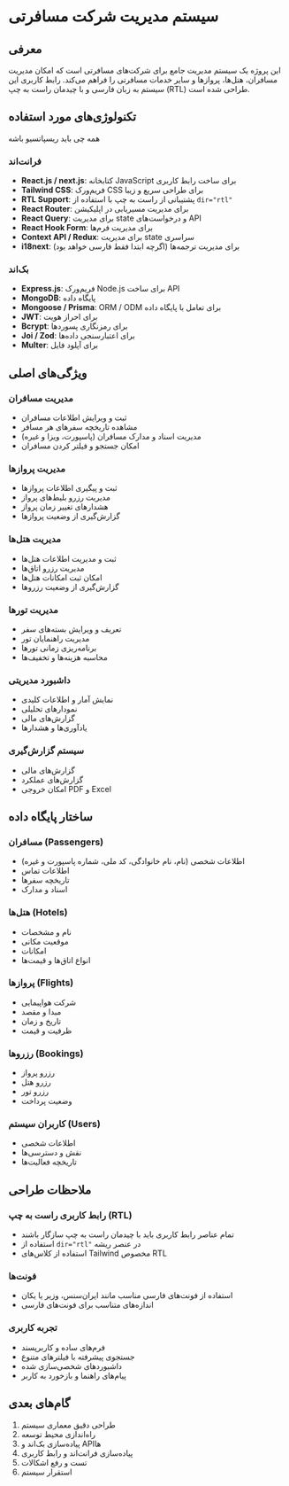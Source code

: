 # سیستم مدیریت شرکت مسافرتی

## معرفی
این پروژه یک سیستم مدیریت جامع برای شرکت‌های مسافرتی است که امکان مدیریت مسافران، هتل‌ها، پروازها و سایر خدمات مسافرتی را فراهم می‌کند. رابط کاربری این سیستم به زبان فارسی و با چیدمان راست به چپ (RTL) طراحی شده است.

## تکنولوژی‌های مورد استفاده

همه چی باید ریسپاتسیو باشه


### فرانت‌اند
- **React.js / next.js**: کتابخانه JavaScript برای ساخت رابط کاربری
- **Tailwind CSS**: فریم‌ورک CSS برای طراحی سریع و زیبا
- **RTL Support**: پشتیبانی از راست به چپ با استفاده از `dir="rtl"`
- **React Router**: برای مدیریت مسیریابی در اپلیکیشن
- **React Query**: برای مدیریت state و درخواست‌های API
- **React Hook Form**: برای مدیریت فرم‌ها
- **Context API / Redux**: برای مدیریت state سراسری
- **i18next**: برای مدیریت ترجمه‌ها (اگرچه ابتدا فقط فارسی خواهد بود)

### بک‌اند
- **Express.js**: فریم‌ورک Node.js برای ساخت API
- **MongoDB**: پایگاه داده
- **Mongoose / Prisma**: ORM / ODM برای تعامل با پایگاه داده
- **JWT**: برای احراز هویت
- **Bcrypt**: برای رمزنگاری پسوردها
- **Joi / Zod**: برای اعتبارسنجی داده‌ها
- **Multer**: برای آپلود فایل


## ویژگی‌های اصلی

### مدیریت مسافران
- ثبت و ویرایش اطلاعات مسافران
- مشاهده تاریخچه سفرهای هر مسافر
- مدیریت اسناد و مدارک مسافران (پاسپورت، ویزا و غیره)
- امکان جستجو و فیلتر کردن مسافران

### مدیریت پروازها
- ثبت و پیگیری اطلاعات پروازها
- مدیریت رزرو بلیط‌های پرواز
- هشدارهای تغییر زمان پرواز
- گزارش‌گیری از وضعیت پروازها

### مدیریت هتل‌ها
- ثبت و مدیریت اطلاعات هتل‌ها
- مدیریت رزرو اتاق‌ها
- امکان ثبت امکانات هتل‌ها
- گزارش‌گیری از وضعیت رزروها

### مدیریت تورها
- تعریف و ویرایش بسته‌های سفر
- مدیریت راهنمایان تور
- برنامه‌ریزی زمانی تورها
- محاسبه هزینه‌ها و تخفیف‌ها

### داشبورد مدیریتی
- نمایش آمار و اطلاعات کلیدی
- نمودارهای تحلیلی
- گزارش‌های مالی
- یادآوری‌ها و هشدارها

### سیستم گزارش‌گیری
- گزارش‌های مالی
- گزارش‌های عملکرد
- امکان خروجی PDF و Excel

## ساختار پایگاه داده

### مسافران (Passengers)
- اطلاعات شخصی (نام، نام خانوادگی، کد ملی، شماره پاسپورت و غیره)
- اطلاعات تماس
- تاریخچه سفرها
- اسناد و مدارک

### هتل‌ها (Hotels)
- نام و مشخصات
- موقعیت مکانی
- امکانات
- انواع اتاق‌ها و قیمت‌ها

### پروازها (Flights)
- شرکت هواپیمایی
- مبدا و مقصد
- تاریخ و زمان
- ظرفیت و قیمت

### رزروها (Bookings)
- رزرو پرواز
- رزرو هتل
- رزرو تور
- وضعیت پرداخت

### کاربران سیستم (Users)
- اطلاعات شخصی
- نقش و دسترسی‌ها
- تاریخچه فعالیت‌ها

## ملاحظات طراحی

### رابط کاربری راست به چپ (RTL)
- تمام عناصر رابط کاربری باید با چیدمان راست به چپ سازگار باشند
- استفاده از `dir="rtl"` در عنصر ریشه
- استفاده از کلاس‌های Tailwind مخصوص RTL

### فونت‌ها
- استفاده از فونت‌های فارسی مناسب مانند ایران‌سنس، وزیر یا یکان
- اندازه‌های متناسب برای فونت‌های فارسی

### تجربه کاربری
- فرم‌های ساده و کاربرپسند
- جستجوی پیشرفته با فیلترهای متنوع
- داشبوردهای شخصی‌سازی شده
- پیام‌های راهنما و بازخورد به کاربر

## گام‌های بعدی
1. طراحی دقیق معماری سیستم
2. راه‌اندازی محیط توسعه
3. پیاده‌سازی بک‌اند و API‌ها
4. پیاده‌سازی فرانت‌اند و رابط کاربری
5. تست و رفع اشکالات
6. استقرار سیستم 